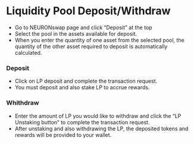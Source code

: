 # Liquidity Pool Deposit/Withdraw

* Go to NEURONswap page and click “Deposit” at the top
* Select the pool in the assets available for deposit.
* When you enter the quantity of one asset from the selected pool, the quantity of the other asset required to deposit is automatically calculated.

### Deposit

* Click on LP deposit and complete the transaction request.
* You must deposit and also stake LP to accrue rewards.

### Whithdraw

* Enter the amount of LP you would like to withdraw and click the “LP Unstaking button” to complete the transaction request.
* After unstaking and also withdrawing the LP, the deposited tokens and rewards will be provided to your wallet.
